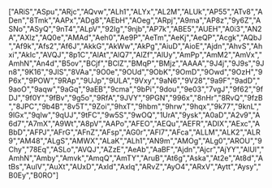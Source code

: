 ["ARiS","ASpu","ARjc","AQvw","ALh1","ALYx","AL2M","ALUk","AP55","ATv8","ADen","8Tmk","AAPx","ADg8","AEbH","AOeg","ARpj","A9ma","AP8z","9y6Z","ASNo","ASyQ","9nT4","ALpV","92Ig","9njb","AP7k","ABE5","AUEH","A0i3","AN2A","AXlz","AQ0e","AMAd","Aeh0","Ae9P","AeTm","AeKj","AeQP","Acgk","AQbJ","Af9k","Afs2","Af6J","AkkG","AkWw","AkPg","AiuD","AioE","Ajdn","AhvS","Ahxi","AkIc","AVQJ","8p1C","AlAt","AlQ7","AlZf","AlUy","AmPp","AmM2","AmVx","AmhN","An4d","B5ov","BCjf","BClZ","BMqP","BMjz","AAAA","9J4j","9J9s","9Jn8","9K16","9JIS","8VAa","9O0e","9OUd","9ObK","9OmD","9Owd","9OzH","9P6x","9POW","9RAp","9UJp","9ULA","9Vxy","9aN6","9V28","9a9F","9adD","9aoO","9aqw","9aGq","9aEB","9cma","9bPi","9dou","9e03","7vgJ","9f62","9fDJ","9f0Y","9fBv","9g5o","9RfA","9JVY","9PGN","996x","8nHr","8RvQ","9fzB","8JPC","9b4B","8v5T","9Zoi","9hxT","9hbm","9hrw","9hqx","9k77","9knL","9lGx","9qIw","9qUJ","9tFC","9w5S","9wOQ","1UrA","9ysk","A0aD","A2v9","A6d7","A7mX","A9Wt","A8pV","AAPo","AFEO","AEQu","AEFR","ADIX","AExc","ABbD","AFPJ","AFrG","AFnZ","AFsp","AG0r","AFl7","AFca","ALLM","ALK2","ALR9","AM48","ALgS","AMWX","ALaK","ALh1","AN9m","AMOg","ALg0","AROU","9Chy","78Eq","ASLo","AVQJ","AZzE","AeAb","AaBF","Ajdn","Ajcr","AjYY","AlUl","AmhN","Amby","Amvk","AmqQ","AmTY","AruB","At6g","Aska","At2e","At8d","AtBs","AuIV","AuXt","AUxD","Axld","Axlq","ARvZ","AyO4","ARxV","Aytt","Aysy","B0Ey","B0RO"]
